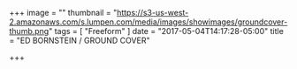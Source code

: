 +++
image = ""
thumbnail = "https://s3-us-west-2.amazonaws.com/s.lumpen.com/media/images/showimages/groundcover-thumb.png"
tags = [ "Freeform" ]
date = "2017-05-04T14:17:28-05:00"
title = "ED BORNSTEIN / GROUND COVER"

+++

